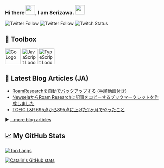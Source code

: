 ### Hi there <img src="https://raw.githubusercontent.com/MartinHeinz/MartinHeinz/master/wave.gif" width="30px">, I am Serizawa. <img src="https://github.githubassets.com/images/mona-whisper.gif" width="30px">

![Twitter Follow](https://img.shields.io/twitter/follow/serizawa_jp?style=social)
![Twitter Follow](https://img.shields.io/twitter/follow/serizawa_eng?style=social)
![Twitch Status](https://img.shields.io/twitch/status/serizawa_jp?style=social)

## 🧰 Toolbox


<img src="https://cdn.worldvectorlogo.com/logos/go-6.svg" alt="Go Logo" width="50" height="50"/> <img src="https://cdn.worldvectorlogo.com/logos/logo-javascript.svg" alt="JavaScript Logo" width="50" height="50"/> <img src="https://cdn.worldvectorlogo.com/logos/typescript.svg" alt="TypeScript Logo" width="50" height="50"/>


## 📘 Latest Blog Articles (JA)

<!-- BLOG-POST-LIST:START -->
- [RoamResearchを自動でバックアップする (手順動画付き)](https://note.com/serizawa_jp/n/n859b1026f722)
- [NewselaからRoam Researchに記事をコピーするブックマークレットを作成しました](https://note.com/serizawa_jp/n/n3a5b52920957)
- [TOEIC L&R 695点から895点に上げた2ヶ月でやったこと](https://note.com/serizawa_jp/n/n957bf5a25f79)
<!-- BLOG-POST-LIST:END -->

▶ [...more blog articles](https://note.com/serizawa_jp/)

## &#x1f4c8; My GitHub Stats

[![Top Langs](https://github-readme-stats.vercel.app/api/top-langs/?username=serizawa-jp&hide=java,html,css&theme=radical)](https://github.com/anuraghazra/github-readme-stats)

[![Catalin's GitHub stats](https://github-readme-stats.vercel.app/api?username=serizawa-jp&theme=radical)](https://github.com/anuraghazra/github-readme-stats)
